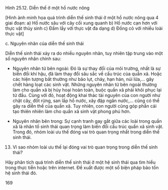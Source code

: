 Hình 25.12. Diễn thế ở một hồ nước nông

[Hình ảnh minh họa quá trình diễn thế sinh thái ở một hồ nước nông qua 4 giai đoạn:
a) Hồ nước sâu với cây cối xung quanh
b) Hồ nước cạn hơn với thực vật thủy sinh
c) Đầm lầy với thực vật đa dạng
d) Đồng cỏ với nhiều loài thực vật]

c. Nguyên nhân của diễn thế sinh thái

Diễn thế sinh thái xảy ra do nhiều nguyên nhân, tuy nhiên tập trung vào một số nguyên nhân chính sau:

- Nguyên nhân từ bên ngoài: Đó là sự thay đổi của môi trường, nhất là sự biến đổi khí hậu, đã làm thay đổi sâu sắc về cấu trúc của quần xã. Hoặc các hiện tượng bất thường như bão lụt, cháy, hạn hán, núi lửa,... gây chết hàng loạt các sinh vật. Những nguyên nhân từ bên ngoài thường làm cho quần xã bị hủy hoại hoàn toàn, buộc quần xã phải khôi phục lại từ đầu. Cùng với đó, hoạt động khai thác tài nguyên của con người như chặt cây, đốt rừng, san lấp hồ nước, xây đập ngăn nước,... cũng có thể gây ra diễn thế của quần xã. Tuy nhiên, con người cũng góp phần cải tạo thiên nhiên làm cho quần xã sinh vật phong phú hơn.

- Nguyên nhân bên trong: Sự cạnh tranh gay gắt giữa các loài trong quần xã là nhân tố sinh thái quan trọng làm biến đổi cấu trúc quần xã sinh vật. Trong đó, nhóm loài ưu thế đóng vai trò quan trọng nhất trong diễn thế sinh thái.

13. Vì sao nhóm loài ưu thế lại đóng vai trò quan trọng trong diễn thế sinh thái?

Hãy phân tích quá trình diễn thế sinh thái ở một hệ sinh thái qua tìm hiểu trong thực tiễn hoặc trên internet. Đề xuất được một số biện pháp bảo tồn hệ sinh thái đó.

169